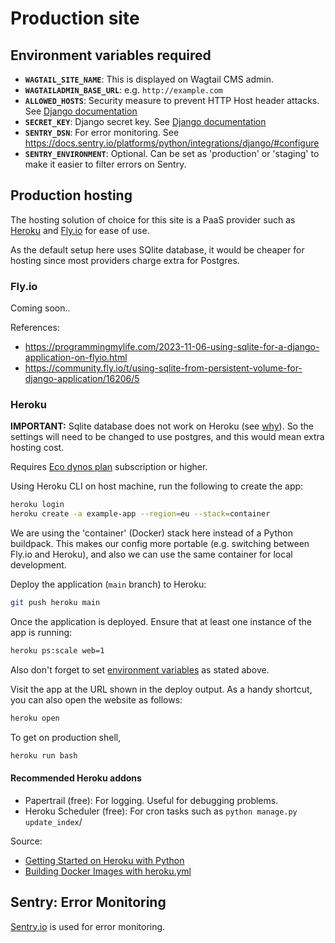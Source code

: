 # Production site

## Environment variables required

- **`WAGTAIL_SITE_NAME`**: This is displayed on Wagtail CMS admin.
- **`WAGTAILADMIN_BASE_URL`**: e.g. `http://example.com`
- **`ALLOWED_HOSTS`**: Security measure to prevent HTTP Host header attacks. See [Django documentation](https://docs.djangoproject.com/en/5.0/ref/settings/#allowed-hosts)
- **`SECRET_KEY`**: Django secret key. See [Django documentation](https://docs.djangoproject.com/en/5.0/ref/settings/#secret-key)
- **`SENTRY_DSN`**: For error monitoring. See https://docs.sentry.io/platforms/python/integrations/django/#configure
- **`SENTRY_ENVIRONMENT`**: Optional. Can be set as 'production' or 'staging' to make it easier to filter errors on Sentry.

## Production hosting

The hosting solution of choice for this site is a PaaS provider such as [Heroku](https://heroku.com/) and [Fly.io](https://fly.io/) for ease of use.

As the default setup here uses SQlite database, it would be cheaper for hosting since most providers charge extra for Postgres.

### Fly.io

Coming soon..

References:

- https://programmingmylife.com/2023-11-06-using-sqlite-for-a-django-application-on-flyio.html
- https://community.fly.io/t/using-sqlite-from-persistent-volume-for-django-application/16206/5

### Heroku

**IMPORTANT:** Sqlite database does not work on Heroku (see [why](https://devcenter.heroku.com/articles/sqlite3)). So the settings will need to be changed to use postgres, and this would mean extra hosting cost.

Requires [Eco dynos plan](https://devcenter.heroku.com/articles/eco-dyno-hours) subscription or higher.

Using Heroku CLI on host machine, run the following to create the app:

```bash
heroku login
heroku create -a example-app --region=eu --stack=container
```

We are using the 'container' (Docker) stack here instead of a Python buildpack. This makes our config more portable (e.g. switching between Fly.io and Heroku), and also we can use the same container for local development.


Deploy the application (`main` branch) to Heroku:

```bash
git push heroku main
```

Once the application is deployed. Ensure that at least one instance of the app is running:

```bash
heroku ps:scale web=1
```

Also don't forget to set [environment variables](#environment-variables-required) as stated above.

Visit the app at the URL shown in the deploy output. As a handy shortcut, you can also open the website as follows:

```bash
heroku open
```

To get on production shell, 

```bash
heroku run bash
```


#### Recommended Heroku addons

- Papertrail (free): For logging. Useful for debugging problems.
- Heroku Scheduler (free): For cron tasks such as `python manage.py update_index`/

Source: 

- [Getting Started on Heroku with Python](https://devcenter.heroku.com/articles/getting-started-with-python#create-and-deploy-the-app)
- [Building Docker Images with heroku.yml](https://devcenter.heroku.com/articles/build-docker-images-heroku-yml)

## Sentry: Error Monitoring

[Sentry.io](https://docs.sentry.io/) is used for error monitoring.
